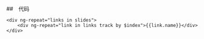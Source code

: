 ##　代码

	<div ng-repeat="links in slides">
		<div ng-repeat="link in links track by $index">{{link.name}}</div>
	</div>